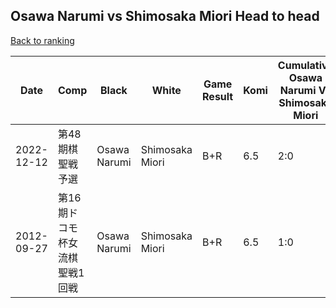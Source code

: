 ## Osawa Narumi vs Shimosaka Miori Head to head

[Back to ranking](../../index.md)




| **Date** | **Comp** | **Black** | **White** | **Game Result** | **Komi** | **Cumulative Osawa Narumi Vs Shimosaka Miori** | **Osawa Narumi Streak** | **Shimosaka Miori Streak** | 
| --- | --- | --- | --- | --- | --- | --- | --- | --- |
| 2022-12-12 | 第48期棋聖戦予選 | Osawa Narumi | Shimosaka Miori | B+R | 6.5 | 2:0 | 2 | 0 | 
| 2012-09-27 | 第16期ドコモ杯女流棋聖戦1回戦 | Osawa Narumi | Shimosaka Miori | B+R | 6.5 | 1:0 | 1 | 0 |





